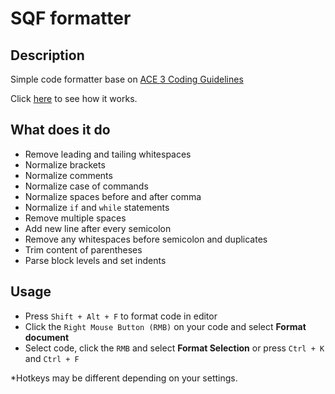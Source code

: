 # SQF formatter
## Description
Simple code formatter base on [ACE 3 Coding Guidelines](https://ace3mod.com/wiki/development/coding-guidelines.html)

Click [here](https://imgur.com/a/VoRvos4) to see how it works.

## What does it do
- Remove leading and tailing whitespaces
- Normalize brackets
- Normalize comments
- Normalize case of commands
- Normalize spaces before and after comma
- Normalize `if` and `while` statements
- Remove multiple spaces
- Add new line after every semicolon
- Remove any whitespaces before semicolon and duplicates
- Trim content of parentheses
- Parse block levels and set indents

## Usage
- Press `Shift + Alt + F` to format code in editor
- Click the `Right Mouse Button (RMB)` on your code and select **Format document**
- Select code, click the `RMB` and select **Format Selection** or press `Ctrl + K` and `Ctrl + F`

*Hotkeys may be different depending on your settings.